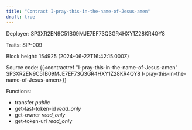 ```yaml
---
title: "Contract I-pray-this-in-the-name-of-Jesus-amen"
draft: true
---
```

Deployer: SP3XR2EN9C51B09MJE7EF73Q3GR4HXY1Z28KR4QY8

Traits:
SIP-009 



Block height: 154925 (2024-06-22T16:42:15.000Z)

Source code: {{<contractref "I-pray-this-in-the-name-of-Jesus-amen" SP3XR2EN9C51B09MJE7EF73Q3GR4HXY1Z28KR4QY8 I-pray-this-in-the-name-of-Jesus-amen>}}

Functions:

* transfer _public_
* get-last-token-id _read_only_
* get-owner _read_only_
* get-token-uri _read_only_
